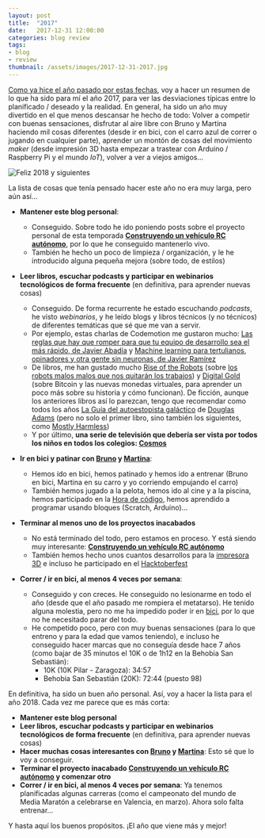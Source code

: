 ```yaml
---
layout: post
title:  "2017"
date:   2017-12-31 12:00:00
categories: blog review
tags:
- blog
- review
thumbnail: /assets/images/2017-12-31-2017.jpg
---
```



[Como ya hice el año pasado por estas fechas]({{site.url}}/2016/12/17/2016), voy a hacer un resumen de lo que ha sido para mí el año 2017, para ver las desviaciones típicas entre lo planificado / deseado y la realidad. En general, ha sido un año muy divertido en el que menos descansar he hecho de todo: Volver a competir con buenas sensaciones, disfrutar al aire libre con Bruno y Martina haciendo mil cosas diferentes (desde ir en bici, con el carro azul de correr o jugando en cualquier parte), aprender un montón de cosas del movimiento _maker_ (desde impresión 3D hasta empezar a trastear con Arduino / Raspberry Pi y el mundo _IoT_), volver a ver a viejos amigos...

![Feliz 2018 y siguientes]({{site.url}}/assets/images/2017-12-31-2017.jpg)

La lista de cosas que tenía pensado hacer este año no era muy larga, pero aún así... 

* **Mantener este blog personal**: 
  * Conseguido. Sobre todo he ido poniendo posts sobre el proyecto personal de esta temporada **[Construyendo un vehículo RC autónomo]({{site.url}}/2017/08/22/autonomous-rc-car-construyendo-un-coche-autonomo)**, por lo que he conseguido mantenerlo vivo.
  * También he hecho un poco de limpieza / organización, y le he introducido alguna pequeña mejora (sobre todo, de estilos)

* **Leer libros, escuchar podcasts y participar en webinarios tecnológicos de forma frecuente** (en definitiva, para aprender nuevas cosas)
  * Conseguido. De forma recurrente he estado escuchando _podcasts_, he visto _webinarios_, y he leído blogs y libros técnicos (y no técnicos) de diferentes temáticas que sé que me van a servir.
  * Por ejemplo, estas charlas de Codemotion me gustaron mucho: [Las reglas que hay que romper para que tu equipo de desarrollo sea el más rápido, de Javier Abadía](https://www.youtube.com/watch?v=VnrynReafSg) y [Machine learning para tertulianos, opinadores y otra gente sin neuronas, de Javier Ramirez](https://www.youtube.com/watch?v=fKVOFL3uT8I)
  * De libros, me han gustado mucho [Rise of the Robots](http://amzn.to/2CqyrMz) (sobre [los robots malos malos que nos quitarán los trabajos](/2016/09/09/inteligencia-artificial)) y [Digital Gold](http://amzn.to/2lFd5zC) (sobre Bitcoin y las nuevas monedas virtuales, para aprender un poco más sobre su historia y cómo funcionan). De ficción, aunque los anteriores libros así lo parezcan, tengo que recomendar como todos los años [La Guía del autoestopista galáctico](http://amzn.to/2lDVg47) de [Douglas Adams](https://en.wikipedia.org/wiki/Douglas_Adams) (pero no solo el primer libro, sino también los siguientes, como [Mostly Harmless](http://amzn.to/2lEBxRT))
  * Y por último, **una serie de televisión que debería ser vista por todos los niños en todos los colegios: [Cosmos](https://www.netflix.com/title/80004448)**

* **Ir en bici y patinar con [Bruno](https://twitter.com/brunocasasabos) y [Martina](https://twitter.com/martinacasasab)**:
  * Hemos ido en bici, hemos patinado y hemos ido a entrenar (Bruno en bici, Martina en su carro y yo corriendo empujando el carro)
  * También hemos jugado a la pelota, hemos ido al cine y a la piscina, hemos participado en la [Hora de código](https://code.org/), hemos aprendido a programar usando bloques (Scratch, Arduino)...

* **Terminar al menos uno de los proyectos inacabados**
  * No está terminado del todo, pero estamos en proceso. Y está siendo muy interesante: **[Construyendo un vehículo RC autónomo]({{site.url}}/2017/08/22/autonomous-rc-car-construyendo-un-coche-autonomo)**
  * También hemos hecho unos cuantos desarrollos para la [impresora 3D]({{site.url}}/2016/12/23/3d) e incluso he participado en el [Hacktoberfest](https://hacktoberfest.digitalocean.com/)

* **Correr / ir en bici, al menos 4 veces por semana**: 
  * Conseguido y con creces. He conseguido no lesionarme en todo el año (desde que el año pasado me rompiera el metatarso). He tenido alguna molestia, pero no me ha impedido poder ir en [bici]({{site.url}}/2016/07/26/iternova-smartbike-01), por lo que no he necesitado parar del todo.
  * He competido poco, pero con muy buenas sensaciones (para lo que entreno y para la edad que vamos teniendo), e incluso he conseguido hacer marcas que no conseguía desde hace 7 años (como bajar de 35 minutos el 10K o de 1h12 en la Behobia San Sebastián):
    - 10K (10K Pilar - Zaragoza): 34:57
    - Behobia San Sebastián (20K): 72:44 (puesto 98)

En definitiva, ha sido un buen año personal. Así, voy a hacer la lista para el año 2018. Cada vez me parece que es más corta:

* **Mantener este blog personal**
* **Leer libros, escuchar podcasts y participar en webinarios tecnológicos de forma frecuente** (en definitiva, para aprender nuevas cosas)
* **Hacer muchas cosas interesantes con [Bruno](https://twitter.com/brunocasasabos) y [Martina](https://twitter.com/martinacasasab)**: Esto sé que lo voy a conseguir.
* **Terminar el proyecto inacabado [Construyendo un vehículo RC autónomo]({{site.url}}/2017/08/22/autonomous-rc-car-construyendo-un-coche-autonomo) y comenzar otro**
* **Correr / ir en bici, al menos 4 veces por semana**: Ya tenemos planificadas algunas carreras (como el campeonato del mundo de Media Maratón a celebrarse en Valencia, en marzo). Ahora solo falta entrenar...

Y hasta aquí los buenos propósitos. ¡El año que viene más y mejor!
